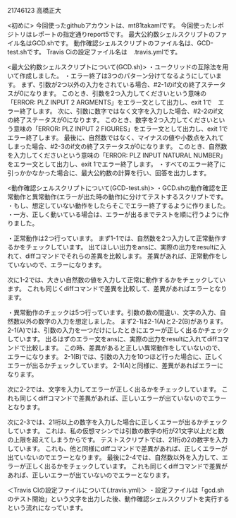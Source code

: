 21746123
高橋正大

<初めに>
今回使ったgithubアカウントは、mt81takamlです。
今回使ったレポジトリはレポートの指定通りreport5です。
最大公約数シェルスクリプトのファイル名はGCD.shです。
動作確認シェルスクリプトのファイル名は、GCD-test.shです。
Travis Ciの設定ファイル名は　.travis.ymlです。

<最大公約数シェルスクリプトについて(GCD.sh)>
・ユークリッドの互除法を用いて作成しました。
・エラー終了は3つのパターン分けてなるようにしています。
まず、引数が2つ以外の入力をされている場合、#2-1のif文の終了ステータスが0になります。
このとき、引数を2つ入力してくださいという意味の「ERROR: PLZ INPUT 2 ARGMENTS」をエラー文として出力し、exit 1で　エラー終了します。
次に、引数に数字ではなく文字を入力した場合、#2-2のif文の終了ステータスが0になります。
このとき、数字を2つ入力してくださいという意味の「ERROR: PLZ INPUT 2 FIGURES」をエラー文として出力し、exit 1でエラー終了します。
最後に、自然数ではなく、マイナスの値や小数点を入れてしまった場合、#2-3のif文の終了ステータスが0になります。
このとき、自然数を入力してくださいという意味の「ERROR: PLZ INPUT NATURAL NUMBER」をエラー文として出力し、exit 1でエラー終了します。
・すべてのエラー終了に引っかかなかった場合に、最大公約数の計算を行い、回答を出力します。


<動作確認シェルスクリプトについて(GCD-test.sh)>
・GCD.shの動作確認を正常動作と異常動作(エラーが出た時の動作)に分けてテストするスクリプトです。
・もし、想定していない動作をしたらそこでエラー終了するように作りました。
・一方、正しく動いている場合は、エラーが出るまでテストを順に行うように作りました。

・正常動作は2つ行っています。
まず1-1では、自然数を2つ入力して正常動作するかをチェックしています。
出てほしい出力をansに、実際の出力をresultに入れて、diffコマンドでそれらの差異を比較します。
差異があれば、正常動作をしていないので、エラーになります。

次に1-2では、大きい自然数の値を入力して正常に動作するかをチェックしています。
これも同じくdiffコマンドで差異を比較して、差異があればエラーとなります。


・異常動作のチェックは5つ行っています。引数の数の間違い、文字の入力、自然数以外の数字の入力を想定しました。
まず2-1は2-1(A)と2-2(B)があります。
2-1(A)では、引数の入力を一つだけにしたときにエラーが正しく出るかチェックしています。
出るはずのエラー文をansに、実際の出力をresultに入れてdiffコマンドで比較します。
この時、差異があると正しい異常動作をしていないので、エラーになります。
2-1(B)では、引数の入力を10つほど行った場合に、正しくエラーが出るかチェックしています。
2-1(A)と同様に、差異があればエラーになります。

次に2-2では、文字を入力してエラーが正しく出るかをチェックしています。
これも同じくdiffコマンドで差異があれば、正しいエラーが出ていないのでエラーとなります。

次に2-3では、21桁以上の数字を入力した場合に正しくエラーが出るかチェックしています。
これは、私の仮想マシンでは引数の数字の桁が21文字以上だと数の上限を超えてしまうからです。
テストスクリプトでは、21桁の2の数字を入力しています。
これも、他と同様にdiffコマンドで差異があれば、正しくエラーが出ていないのでエラーとなります。
最後に2-4では、自然数以外を入力して、エラーが正しく出るかをチェックしています。
これも同じくdiffコマンドで差異があれば、正しいエラーが出ていないのでエラーとなります。

＜Travis CIの設定ファイルについて(.travis.yml)＞
・設定ファイルは「gcd.shのテスト開始」という文字を出力した後、動作確認シェルスクリプトを実行するという流れになっています。


